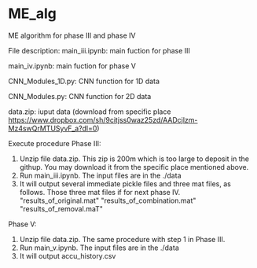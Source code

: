 # ME_alg
ME algorithm for phase III and phase IV

File description:
main_iii.ipynb: main fuction for phase III

main_iv.ipynb: main fuction for phase V

CNN_Modules_1D.py:  CNN function for 1D data

CNN_Modules.py:  CNN function for 2D data

data.zip: iuput data (download from specific place https://www.dropbox.com/sh/9citjss0waz25zd/AADcjlzm-Mz4swQrMTUSyvF_a?dl=0)


Execute procedure
Phase III: 
1. Unzip file data.zip. This zip is 200m which is too large to deposit in the githup. You may download it from the specific place mentioned above.
2. Run main_iii.ipynb. The input files are in the ./data
3. It will output several immediate pickle files and three mat files, as follows. Those three mat files if for next phase IV.
   "results_of_original.mat"
   "results_of_combination.mat"
   "results_of_removal.maT"
   
Phase V: 
1. Unzip file data.zip. The same procedure with step 1 in Phase III.
2. Run main_v.ipynb. The input files are in the ./data
3. It will output accu_history.csv
